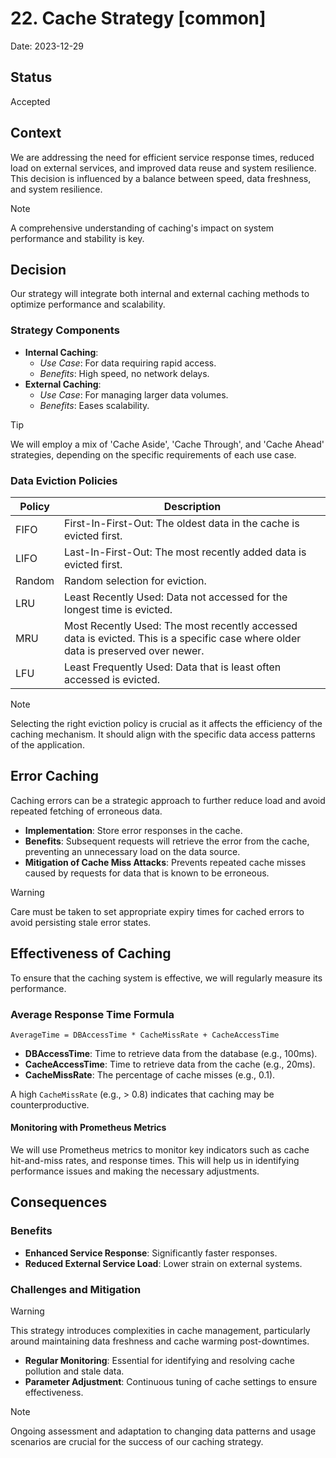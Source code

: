 # 22. Cache Strategy [common]

Date: 2023-12-29

## Status

Accepted

## Context

We are addressing the need for efficient service response times, reduced load on external services, 
and improved data reuse and system resilience. This decision is influenced by a balance between speed, data freshness, 
and system resilience.

> [!NOTE]
> A comprehensive understanding of caching's impact on system performance and stability is key.

## Decision

Our strategy will integrate both internal and external caching methods to optimize performance and scalability.

### Strategy Components

- **Internal Caching**:
  - *Use Case*: For data requiring rapid access.
  - *Benefits*: High speed, no network delays.
- **External Caching**:
  - *Use Case*: For managing larger data volumes.
  - *Benefits*: Eases scalability.

> [!TIP]
> We will employ a mix of 'Cache Aside', 'Cache Through', and 'Cache Ahead' strategies, depending on the specific requirements of each use case.

### Data Eviction Policies

| Policy | Description                                                                                                                       |
|--------|-----------------------------------------------------------------------------------------------------------------------------------|
| FIFO   | First-In-First-Out: The oldest data in the cache is evicted first.                                                                |
| LIFO   | Last-In-First-Out: The most recently added data is evicted first.                                                                 |
| Random | Random selection for eviction.                                                                                                    |
| LRU    | Least Recently Used: Data not accessed for the longest time is evicted.                                                           |
| MRU    | Most Recently Used: The most recently accessed data is evicted. This is a specific case where older data is preserved over newer. |
| LFU    | Least Frequently Used: Data that is least often accessed is evicted.                                                              |

> [!NOTE]
> Selecting the right eviction policy is crucial as it affects the efficiency of the caching mechanism. It should align with the specific data access patterns of the application.

## Error Caching

Caching errors can be a strategic approach to further reduce load and avoid repeated fetching of erroneous data.

- **Implementation**: Store error responses in the cache.
- **Benefits**: Subsequent requests will retrieve the error from the cache, preventing an unnecessary load on the data source.
- **Mitigation of Cache Miss Attacks**: Prevents repeated cache misses caused by requests for data that is known to be erroneous.

> [!WARNING]
> Care must be taken to set appropriate expiry times for cached errors to avoid persisting stale error states.

## Effectiveness of Caching

To ensure that the caching system is effective, we will regularly measure its performance.

### Average Response Time Formula

```
AverageTime = DBAccessTime * CacheMissRate + CacheAccessTime
```

- **DBAccessTime**: Time to retrieve data from the database (e.g., 100ms).
- **CacheAccessTime**: Time to retrieve data from the cache (e.g., 20ms).
- **CacheMissRate**: The percentage of cache misses (e.g., 0.1).

A high `CacheMissRate` (e.g., > 0.8) indicates that caching may be counterproductive.

#### Monitoring with Prometheus Metrics

We will use Prometheus metrics to monitor key indicators such as cache hit-and-miss rates, and response times. 
This will help us in identifying performance issues and making the necessary adjustments.

## Consequences

### Benefits

- **Enhanced Service Response**: Significantly faster responses.
- **Reduced External Service Load**: Lower strain on external systems.

### Challenges and Mitigation

> [!WARNING]
> This strategy introduces complexities in cache management, particularly around maintaining data freshness and cache warming post-downtimes.

- **Regular Monitoring**: Essential for identifying and resolving cache pollution and stale data.
- **Parameter Adjustment**: Continuous tuning of cache settings to ensure effectiveness.

> [!NOTE]
> Ongoing assessment and adaptation to changing data patterns and usage scenarios are crucial for the success of our caching strategy.
